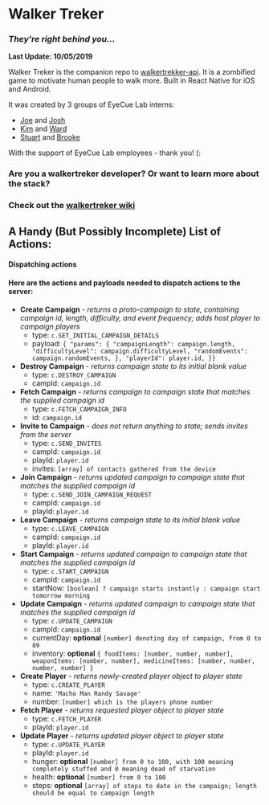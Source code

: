 # Walker Treker
### _They're right behind you..._

**Last Update: 10/05/2019**

Walker Treker is the companion repo to [walkertrekker-api](https://github.com/eyecuelab/walkertrekker-api). It is a zombified game to motivate human people to walk more. Built in React Native for iOS and Android. 

It was created by 3 groups of EyeCue Lab interns:
* [Joe](https://github.com/josephfriesen) and [Josh](https://github.com/gearjosh)
* [Kim](https://github.com/kimmcconnell) and [Ward](https://github.com/wchamberlain89)
* [Stuart](https://github.com/MCStuart) and [Brooke](https://github.com/BrookeZK)

With the support of EyeCue Lab employees - thank you! (:

### Are you a walkertreker developer? Or want to learn more about the stack? 
### Check out the [walkertreker wiki](https://github.com/eyecuelab/walkertreker/wiki)

## A Handy (But Possibly Incomplete) List of Actions:
#### Dispatching actions
#### Here are the actions and payloads needed to dispatch actions to the server:

- **Create Campaign** - _returns a proto-campaign to state, containing campaign id, length, difficulty, and event frequency; adds host player to campaign players_
  - type: `c.SET_INITIAL_CAMPAIGN_DETAILS`
  - payload: ```{
    "params": {
      "campaignLength": campaign.length,
      "difficultyLevel": campaign.difficultyLevel,
      "randomEvents": campaign.randomEvents,
    },
    "playerId": player.id,
    }}```
- **Destroy Campaign** - _returns campaign state to its initial blank value_
  - type: `c.DESTROY_CAMPAIGN`
  - campId: `campaign.id`
- **Fetch Campaign** - _returns campaign to campaign state that matches the supplied campaign id_
  - type: `c.FETCH_CAMPAIGN_INFO`
  - id: `campaign.id`
- **Invite to Campaign** - _does not return anything to state; sends invites from the server_
  - type: `c.SEND_INVITES`
  - campId: `campaign.id`
  - playId: `player.id`
  - invites: `[array] of contacts gathered from the device`
- **Join Campaign** - _returns updated campaign to campaign state that matches the supplied campaign id_
  - type: `c.SEND_JOIN_CAMPAIGN_REQUEST`
  - campId: `campaign.id`
  - playId: `player.id`
- **Leave Campaign** - _returns campaign state to its initial blank value_
  - type: `c.LEAVE_CAMPAIGN`
  - campId: `campaign.id`
  - playId: `player.id`
- **Start Campaign** - _returns updated campaign to campaign state that matches the supplied campaign id_
  - type: `c.START_CAMPAIGN`
  - campId: `campaign.id`
  - startNow: `[boolean] ? campaign starts instantly : campaign start tomorrow morning`
- **Update Campaign** - _returns updated campaign to campaign state that matches the supplied campaign id_
  - type: `c.UPDATE_CAMPAIGN`
  - campId: `campaign.id`
  - currentDay: **optional** `[number] denoting day of campaign, from 0 to 89`
  - inventory: **optional** ```{
      foodItems: [number, number, number],
      weaponItems: [number, number],
      medicineItems: [number, number, number, number]
    }```
- **Create Player** - _returns newly-created player object to player state_
  - type: `c.CREATE_PLAYER`
  - name: `'Macho Man Randy Savage'`
  - number: `[number] which is the players phone number`
- **Fetch Player** - _returns requested player object to player state_
  - type: `c.FETCH_PLAYER`
  - playId: `player.id`
- **Update Player** - _returns updated player object to player state_
  - type: `c.UPDATE_PLAYER`
  - playId: `player.id`
  - hunger: **optional** `[number] from 0 to 100, with 100 meaning completely stuffed and 0 meaning dead of starvation`
  - health: **optional** `[number] from 0 to 100`
  - steps: **optional** `[array] of steps to date in the campaign; length should be equal to campaign length`
